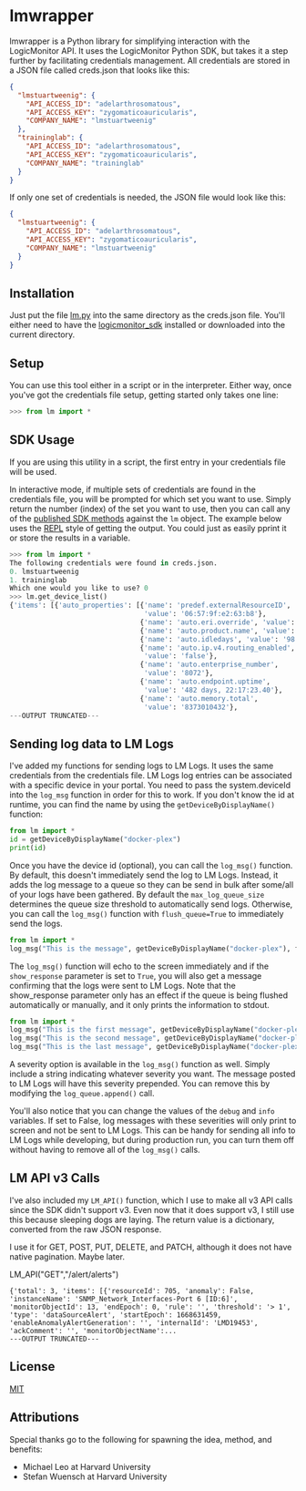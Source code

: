 # lmwrapper

lmwrapper is a Python library for simplifying interaction with the LogicMonitor API. It uses the LogicMonitor Python SDK, but takes it a step further by facilitating credentials management. All credentials are stored in a JSON file called creds.json that looks like this:

```json
{
  "lmstuartweenig": {
    "API_ACCESS_ID": "adelarthrosomatous",
    "API_ACCESS_KEY": "zygomaticoauricularis",
    "COMPANY_NAME": "lmstuartweenig"
  },
  "traininglab": {
    "API_ACCESS_ID": "adelarthrosomatous",
    "API_ACCESS_KEY": "zygomaticoauricularis",
    "COMPANY_NAME": "traininglab"
  }
}
```

If only one set of credentials is needed, the JSON file would look like this:
```json
{
  "lmstuartweenig": {
    "API_ACCESS_ID": "adelarthrosomatous",
    "API_ACCESS_KEY": "zygomaticoauricularis",
    "COMPANY_NAME": "lmstuartweenig"
  }
}

```

## Installation

Just put the file [lm.py](../blob/main/lm.py) into the same directory as the creds.json file. You'll either need to have the [logicmonitor_sdk](https://www.logicmonitor.com/support/rest-api-developers-guide/logicmonitor-sdks) installed or downloaded into the current directory.

## Setup
You can use this tool either in a script or in the interpreter. Either way, once you've got the credentials file setup, getting started only takes one line:

```python
>>> from lm import *
```

## SDK Usage
If you are using this utility in a script, the first entry in your credentials file will be used.

In interactive mode, if multiple sets of credentials are found in the credentials file, you will be prompted for which set you want to use. Simply return the number (index) of the set you want to use, then you can call any of the [published SDK methods](https://www.logicmonitor.com/swagger-ui-master/api-v3/lm-sdkv3-docs.html) against the `lm` object. The example below uses the [REPL](https://en.wikipedia.org/wiki/Read%E2%80%93eval%E2%80%93print_loop) style of getting the output. You could just as easily pprint it or store the results in a variable.

```python
>>> from lm import *
The following credentials were found in creds.json.
0. lmstuartweenig
1. traininglab
Which one would you like to use? 0
>>> lm.get_device_list()
{'items': [{'auto_properties': [{'name': 'predef.externalResourceID',
                                 'value': '06:57:9f:e2:63:b8'},
                                {'name': 'auto.eri.override', 'value': '1'},
                                {'name': 'auto.product.name', 'value': 'null'},
                                {'name': 'auto.idledays', 'value': '98'},
                                {'name': 'auto.ip.v4.routing_enabled',
                                 'value': 'false'},
                                {'name': 'auto.enterprise_number',
                                 'value': '8072'},
                                {'name': 'auto.endpoint.uptime',
                                 'value': '482 days, 22:17:23.40'},
                                {'name': 'auto.memory.total',
                                 'value': '8373010432'},
---OUTPUT TRUNCATED---

```

## Sending log data to LM Logs
I've added my functions for sending logs to LM Logs. It uses the same credentials from the credentials file. LM Logs log entries can be associated with a specific device in your portal. You need to pass the system.deviceId into the `log_msg` function in order for this to work. If you don't know the id at runtime, you can find the name by using the `getDeviceByDisplayName()` function:

```python
from lm import *
id = getDeviceByDisplayName("docker-plex")
print(id)
```

Once you have the device id (optional), you can call the `log_msg()` function. By default, this doesn't immediately send the log to LM Logs. Instead, it adds the log message to a queue so they can be send in bulk after some/all of your logs have been gathered. By default the `max_log_queue_size` determines the queue size threshold to automatically send logs. Otherwise, you can call the `log_msg()` function with `flush_queue=True` to immediately send the logs. 

```python
from lm import *
log_msg("This is the message", getDeviceByDisplayName("docker-plex"), flush_queue=True)
```

The `log_msg()` function will echo to the screen immediately and if the `show_response` parameter is set to `True`, you will also get a message confirming that the logs were sent to LM Logs. Note that the show_response parameter only has an effect if the queue is being flushed automatically or manually, and it only prints the information to stdout.

```python
from lm import *
log_msg("This is the first message", getDeviceByDisplayName("docker-plex"))
log_msg("This is the second message", getDeviceByDisplayName("docker-plex"))
log_msg("This is the last message", getDeviceByDisplayName("docker-plex"), flush_queue=True, show_response=True)
```

A severity option is available in the `log_msg()` function as well. Simply include a string indicating whatever severity you want. The message posted to LM Logs will have this severity prepended. You can remove this by modifying the `log_queue.append()` call. 

You'll also notice that you can change the values of the `debug` and `info` variables. If set to False, log messages with these severities will only print to screen and not be sent to LM Logs. This can be handy for sending all info to LM Logs while developing, but during production run, you can turn them off without having to remove all of the `log_msg()` calls.

## LM API v3 Calls

I've also included my `LM_API()` function, which I use to make all v3 API calls since the SDK didn't support v3. Even now that it does support v3, I still use this because sleeping dogs are laying. The return value is a dictionary, converted from the raw JSON response.

I use it for GET, POST, PUT, DELETE, and PATCH, although it does not have native pagination. Maybe later.

LM_API("GET","/alert/alerts")
```
{'total': 3, 'items': [{'resourceId': 705, 'anomaly': False, 'instanceName': 'SNMP_Network_Interfaces-Port 6 [ID:6]', 'monitorObjectId': 13, 'endEpoch': 0, 'rule': '', 'threshold': '> 1', 'type': 'dataSourceAlert', 'startEpoch': 1668631459, 'enableAnomalyAlertGeneration': '', 'internalId': 'LMD19453', 'ackComment': '', 'monitorObjectName':...
---OUTPUT TRUNCATED---
```

## License
[MIT](https://choosealicense.com/licenses/mit/)

## Attributions
Special thanks go to the following for spawning the idea, method, and benefits:

- Michael Leo at Harvard University
- Stefan Wuensch at Harvard University
